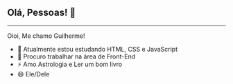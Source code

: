 ## Olá, Pessoas! 👋
---
Oioi, Me chamo Guilherme!

* 🌱 Atualmente estou estudando HTML, CSS e JavaScript
* 🔭 Procuro trabalhar na área de Front-End
* ⚡ Amo Astrologia e Ler um bom livro
* 😄 Ele/Dele

